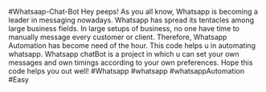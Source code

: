 #Whatsaap-Chat-Bot
Hey peeps!
As you all know, Whatsapp is becoming a leader in messaging nowadays. Whatsapp has spread its tentacles among large business fields.
In large setups of business, no one have time to manually message every customer or client. Therefore, Whatsapp Automation has become need of the hour.
This code helps u in automating whatsapp. Whatsapp chatBot is a project in which u can set your own messages and own timings according to your own preferences.
Hope this code helps you out well!
#Whatsapp
#whatsapp
#whatsappAutomation
#Easy
